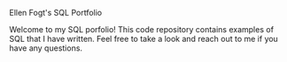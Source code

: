Ellen Fogt's SQL Portfolio

Welcome to my SQL porfolio! This code repository contains examples of SQL that I have written. 
Feel free to take a look and reach out to me if you have any questions. 
